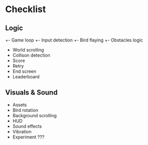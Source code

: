 # Checklist

## Logic

+- Game loop
+- Input detection
+- Bird flaying
+- Obstacles logic

- World scrolling
- Collison detection
- Score
- Retry
- End screen
- Leaderboard

## Visuals & Sound

- Assets
- Bird rotation
- Background scrolling
- HUD
- Sound effects
- Vibration
- Experiment ???
